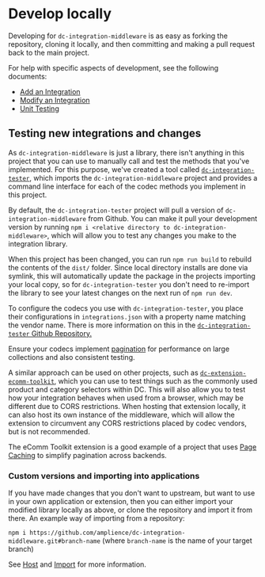 # Develop locally

Developing for `dc-integration-middleware` is as easy as forking the repository, cloning it locally, and then committing and making a pull request back to the main project. 

For help with specific aspects of development, see the following documents:

- [Add an Integration](./add-integration.md)
- [Modify an Integration](./modify-integration.md)
- [Unit Testing](./unit-testing.md)

## Testing new integrations and changes

As `dc-integration-middleware` is just a library, there isn't anything in this project that you can use to manually call and test the methods that you've implemented. For this purpose, we've created a tool called [`dc-integration-tester`](https://github.com/amplience/dc-integration-tester), which imports the `dc-integration-middleware` project and provides a command line interface for each of the codec methods you implement in this project.

By default, the `dc-integration-tester` project will pull a version of `dc-integration-middleware` from Github. You can make it pull your development version by running `npm i <relative directory to dc-integration-middleware>`, which will allow you to test any changes you make to the integration library.

When this project has been changed, you can run `npm run build` to rebuild the contents of the `dist/` folder. Since local directory installs are done via symlink, this will automatically update the package in the projects importing your local copy, so for `dc-integration-tester` you don't need to re-import the library to see your latest changes on the next run of `npm run dev`.

To configure the codecs you use with `dc-integration-tester`, you place their configurations in `integrations.json` with a property name matching the vendor name. There is more information on this in the [`dc-integration-tester` Github Repository.](https://github.com/amplience/dc-integration-tester)

Ensure your codecs implement [pagination](./pagination.md) for performance on large collections and also consistent testing.

A similar approach can be used on other projects, such as [`dc-extension-ecomm-toolkit`](https://github.com/amplience/dc-extension-ecomm-toolkit), which you can use to test things such as the commonly used product and category selectors within DC. This will also allow you to test how your integration behaves when used from a browser, which may be different due to CORS restrictions. When hosting that extension locally, it can also host its own instance of the middleware, which will allow the extension to circumvent any CORS restrictions placed by codec vendors, but is not recommended.

The eComm Toolkit extension is a good example of a project that uses [Page Caching](./page-cache.md) to simplify pagination across backends.

### Custom versions and importing into applications

If you have made changes that you don't want to upstream, but want to use in your own application or extension, then you can either import your modified library locally as above, or clone the repository and import it from there. An example way of importing from a repository:

`npm i https://github.com/amplience/dc-integration-middleware.git#branch-name`
(where `branch-name` is the name of your target branch)

See [Host](./host.md) and [Import](./import.md) for more information.